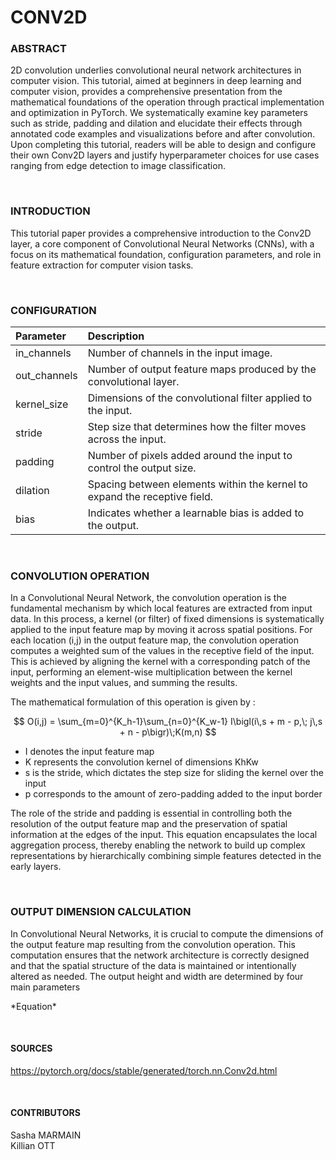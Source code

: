 # CONV2D

### ABSTRACT

2D convolution underlies convolutional neural network architectures in computer vision. This tutorial, aimed at beginners in deep learning and computer vision, provides a comprehensive presentation from the mathematical foundations of the operation through practical implementation and optimization in PyTorch. We systematically examine key parameters such as stride, padding and dilation and elucidate their effects through annotated code examples and visualizations before and after convolution. Upon completing this tutorial, readers will be able to design and configure their own Conv2D layers and justify hyperparameter choices for use cases ranging from edge detection to image classification.

<br>

### INTRODUCTION

This tutorial paper provides a comprehensive introduction to the Conv2D layer, a core component of Convolutional Neural Networks (CNNs), with a focus on its mathematical foundation, configuration parameters, and role in feature extraction for computer vision tasks.

<br>

### CONFIGURATION

| Parameter | Description |
| :---- | :---- |
| in\_channels | Number of channels in the input image. |
| out\_channels | Number of output feature maps produced by the convolutional layer. |
| kernel\_size | Dimensions of the convolutional filter applied to the input. |
| stride | Step size that determines how the filter moves across the input. |
| padding | Number of pixels added around the input to control the output size. |
| dilation | Spacing between elements within the kernel to expand the receptive field. |
| bias | Indicates whether a learnable bias is added to the output. |

<br>

### CONVOLUTION OPERATION

In a Convolutional Neural Network, the convolution operation is the fundamental mechanism by which local features are extracted from input data. In this process, a kernel (or filter) of fixed dimensions is systematically applied to the input feature map by moving it across spatial positions. For each location (i,j) in the output feature map, the convolution operation computes a weighted sum of the values in the receptive field of the input. This is achieved by aligning the kernel with a corresponding patch of the input, performing an element-wise multiplication between the kernel weights and the input values, and summing the results.

The mathematical formulation of this operation is given by :


$$
O(i,j)
= \sum_{m=0}^{K_h-1}\sum_{n=0}^{K_w-1}
  I\bigl(i\,s + m - p,\; j\,s + n - p\bigr)\;K(m,n)
$$

- I denotes the input feature map  
- K represents the convolution kernel of dimensions KhKw   
- s is the stride, which dictates the step size for sliding the kernel over the input  
- p corresponds to the amount of zero-padding added to the input border

The role of the stride and padding is essential in controlling both the resolution of the output feature map and the preservation of spatial information at the edges of the input. This equation encapsulates the local aggregation process, thereby enabling the network to build up complex representations by hierarchically combining simple features detected in the early layers.

<br>

### OUTPUT DIMENSION CALCULATION

In Convolutional Neural Networks, it is crucial to compute the dimensions of the output feature map resulting from the convolution operation. This computation ensures that the network architecture is correctly designed and that the spatial structure of the data is maintained or intentionally altered as needed. The output height and width are determined by four main parameters

\*Equation\*

<br>

#### SOURCES

https://pytorch.org/docs/stable/generated/torch.nn.Conv2d.html

<br>

#### CONTRIBUTORS

Sasha MARMAIN  
Killian OTT